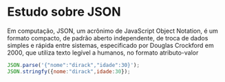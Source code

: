 # Estudo sobre JSON

Em computação, JSON, um acrônimo de JavaScript Object Notation, é um formato compacto, de padrão aberto independente, de troca de dados simples e rápida entre sistemas, especificado por Douglas Crockford em 2000, que utiliza texto legível a humanos, no formato atributo-valor

```js
JSON.parse('{"nome":"dirack","idade":30}');
JSON.stringfy({nome:"dirack",idade:30});
```

